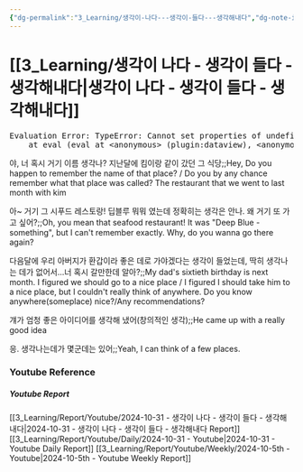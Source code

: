 ```yaml
---
{"dg-permalink":"3_Learning/생각이-나다---생각이-들다---생각해내다","dg-note-icon":"youtube","created-date":"2024-10-31 10:37:33 am","date":"2024-10-31","type":"youtube","tags":["youtube","english","flashcards"],"aliases":null,"youtuber":"빨모쌤","channelName":"라이브 아카데미","link":"https://www.youtube.com/watch?v=MOHnCJjS-4I","img":"https://img.youtube.com/vi/MOHnCJjS-4I/0.jpg","dg-publish":true,"permalink":"/3_Learning/생각이-나다---생각이-들다---생각해내다/","dgPassFrontmatter":true,"noteIcon":"youtube"}
---
```


# [[3_Learning/생각이 나다 - 생각이 들다 - 생각해내다\|생각이 나다 - 생각이 들다 - 생각해내다]]


<pre class="dataview dataview-error">Evaluation Error: TypeError: Cannot set properties of undefined (setting 'innerHTML')
    at eval (eval at &lt;anonymous&gt; (plugin:dataview), &lt;anonymous&gt;:9:21)</pre>

야, 너 혹시 거기 이름 생각나? 지난달에 킴이랑 같이 갔던 그 식당;;Hey, Do you happen to remember the name of that place? / Do you by any chance remember what that place was called? The restaurant that we went to last month with kim
<!--SR:!2024-11-29,7,254-->

아~ 거기 그 시푸드 레스토랑! 딥블루 뭐뭐 였는데 정확히는 생각은 안나. 왜 거기 또 가고 싶어?;;Oh, you mean that seafood restaurant! It was "Deep Blue - something", but I can't remember exactly. Why, do you wanna go there again?
<!--SR:!2024-12-05,15,290-->

다음달에 우리 아버지가 환갑이라 좋은 데로 가야겠다는 생각이 들었는데, 딱히 생각나는 데가 없어서...너 혹시 갈만한데 알아?;;My dad's sixtieth birthday is next month. I figured we should go to a nice place / I figured I should take him to a nice place, but I couldn't really think of anywhere. Do you know anywhere(someplace) nice?/Any recommendations?
<!--SR:!2024-12-06,16,290-->

걔가 엄청 좋은 아이디어를 생각해 냈어(창의적인 생각);;He came up with a really good idea
<!--SR:!2024-12-07,15,294-->

응. 생각나는데가 몇군데는 있어;;Yeah, I can think of a few places.
<!--SR:!2024-11-29,7,250-->












### Youtube Reference
##### Youtube Report
[[3_Learning/Report/Youtube/2024-10-31 - 생각이 나다 - 생각이 들다 - 생각해내다\|2024-10-31 - 생각이 나다 - 생각이 들다 - 생각해내다 Report]]
[[3_Learning/Report/Youtube/Daily/2024-10-31 - Youtube\|2024-10-31 - Youtube Daily Report]]
[[3_Learning/Report/Youtube/Weekly/2024-10-5th - Youtube\|2024-10-5th - Youtube Weekly Report]]

